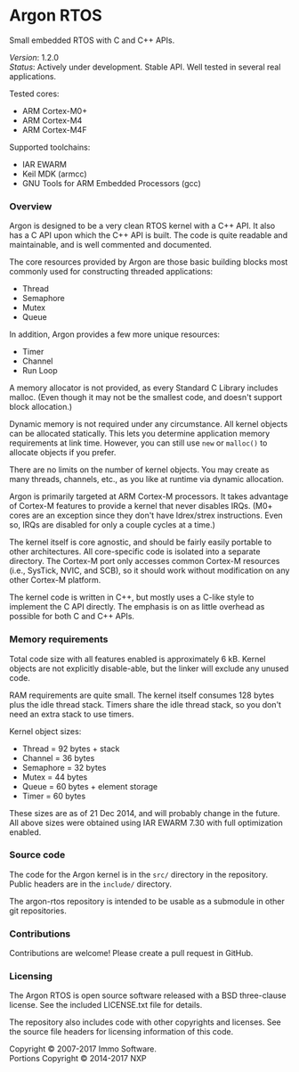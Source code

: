 Argon RTOS
==========

Small embedded RTOS with C and C++ APIs.

*Version*: 1.2.0<br/>
*Status*: Actively under development. Stable API. Well tested in several real applications.

Tested cores:

- ARM Cortex-M0+
- ARM Cortex-M4
- ARM Cortex-M4F

Supported toolchains:

- IAR EWARM
- Keil MDK (armcc)
- GNU Tools for ARM Embedded Processors (gcc)

### Overview

Argon is designed to be a very clean RTOS kernel with a C++ API. It also has a C API upon which the C++ API is built. The code is quite readable and maintainable, and is well commented and documented.

The core resources provided by Argon are those basic building blocks most commonly used for constructing threaded applications:

- Thread
- Semaphore
- Mutex
- Queue

In addition, Argon provides a few more unique resources:

- Timer
- Channel
- Run Loop

A memory allocator is not provided, as every Standard C Library includes malloc. (Even though it may not be the smallest code, and doesn't support block allocation.)

Dynamic memory is not required under any circumstance. All kernel objects can be allocated statically. This lets you determine application memory requirements at link time. However, you can still use `new` or `malloc()` to allocate objects if you prefer.

There are no limits on the number of kernel objects. You may create as many threads, channels, etc., as you like at runtime via dynamic allocation.

Argon is primarily targeted at ARM Cortex-M processors. It takes advantage of Cortex-M features to provide a  kernel that never disables IRQs. (M0+ cores are an exception since they don't have ldrex/strex instructions. Even so, IRQs are disabled for only a couple cycles at a time.)

The kernel itself is core agnostic, and should be fairly easily portable to other architectures. All core-specific code is isolated into a separate directory. The Cortex-M port only accesses common Cortex-M resources (i.e., SysTick, NVIC, and SCB), so it should work without modification on any other Cortex-M platform.

The kernel code is written in C++, but mostly uses a C-like style to implement the C API directly. The emphasis is on as little overhead as possible for both C and C++ APIs.

### Memory requirements

Total code size with all features enabled is approximately 6 kB. Kernel objects are not explicitly disable-able, but the linker will exclude any unused code.

RAM requirements are quite small. The kernel itself consumes 128 bytes plus the idle thread stack. Timers share the idle thread stack, so you don't need an extra stack to use timers.

Kernel object sizes:

- Thread = 92 bytes + stack
- Channel = 36 bytes
- Semaphore = 32 bytes
- Mutex = 44 bytes
- Queue = 60 bytes + element storage
- Timer = 60 bytes

These sizes are as of 21 Dec 2014, and will probably change in the future. All above sizes were obtained using IAR EWARM 7.30 with full optimization enabled.

### Source code

The code for the Argon kernel is in the `src/` directory in the repository. Public headers are in the `include/` directory.

The argon-rtos repository is intended to be usable as a submodule in other git repositories.

### Contributions

Contributions are welcome! Please create a pull request in GitHub.

### Licensing

The Argon RTOS is open source software released with a BSD three-clause license. See the included LICENSE.txt file for details.

The repository also includes code with other copyrights and licenses. See the source file headers for licensing information of this code.

Copyright © 2007-2017 Immo Software.<br/>
Portions Copyright © 2014-2017 NXP

